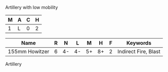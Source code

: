 Artillery with low mobility

| M   | A   | C   | H   |
| --- | --- | --- | --- |
| 1   | L   | 0   | 2   |

| Name           | R   | N   | L   | M   | H   | F   | Keywords             |
| -------------- | --- | --- | --- | --- | --- | --- | -------------------- |
| 155mm Howitzer | 6   | 4-  | 4-  | 5+  | 8+  | 2   | Indirect Fire, Blast |
Artillery
